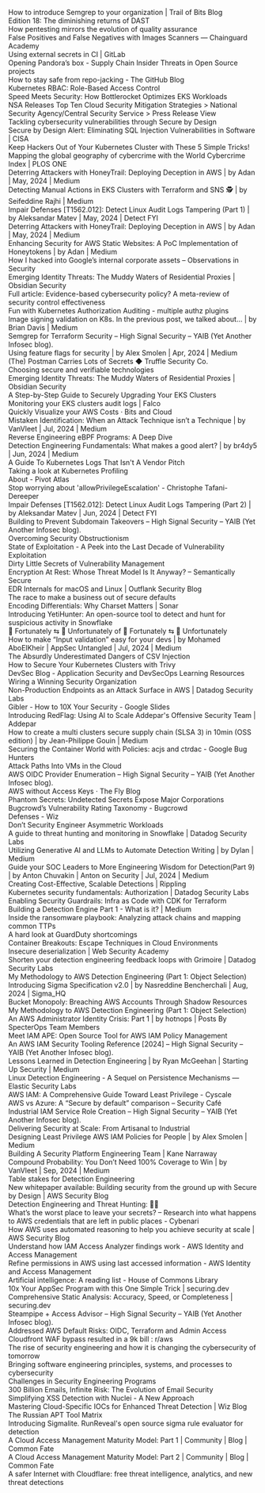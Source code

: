 How to introduce Semgrep to your organization | Trail of Bits Blog  
Edition 18: The diminishing returns of DAST  
How pentesting mirrors the evolution of quality assurance  
False Positives and False Negatives with Images Scanners — Chainguard Academy  
Using external secrets in CI | GitLab  
Opening Pandora’s box - Supply Chain Insider Threats in Open Source projects  
How to stay safe from repo-jacking - The GitHub Blog  
Kubernetes RBAC: Role-Based Access Control  
Speed Meets Security: How Bottlerocket Optimizes EKS Workloads  
NSA Releases Top Ten Cloud Security Mitigation Strategies > National Security Agency/Central Security Service > Press Release View  
Tackling cybersecurity vulnerabilities through Secure by Design  
Secure by Design Alert: Eliminating SQL Injection Vulnerabilities in Software | CISA  
Keep Hackers Out of Your Kubernetes Cluster with These 5 Simple Tricks!  
Mapping the global geography of cybercrime with the World Cybercrime Index | PLOS ONE  
Deterring Attackers with HoneyTrail: Deploying Deception in AWS | by Adan | May, 2024 | Medium  
Detecting Manual Actions in EKS Clusters with Terraform and SNS 🕵 | by Seifeddine Rajhi | Medium  
Impair Defenses [T1562.012]: Detect Linux Audit Logs Tampering (Part 1) | by Aleksandar Matev | May, 2024 | Detect FYI  
Deterring Attackers with HoneyTrail: Deploying Deception in AWS | by Adan | May, 2024 | Medium  
Enhancing Security for AWS Static Websites: A PoC Implementation of Honeytokens | by Adan | Medium  
How I hacked into Google’s internal corporate assets – Observations in Security  
Emerging Identity Threats: The Muddy Waters of Residential Proxies | Obsidian Security  
Full article: Evidence-based cybersecurity policy? A meta-review of security control effectiveness  
Fun with Kubernetes Authorization Auditing - multiple authz plugins  
Image signing validation on K8s. In the previous post, we talked about… | by Brian Davis | Medium  
Semgrep for Terraform Security – High Signal Security – YAIB (Yet Another Infosec blog).  
Using feature flags for security | by Alex Smolen | Apr, 2024 | Medium  
(The) Postman Carries Lots of Secrets ◆ Truffle Security Co.  
Choosing secure and verifiable technologies  
Emerging Identity Threats: The Muddy Waters of Residential Proxies | Obsidian Security  
A Step-by-Step Guide to Securely Upgrading Your EKS Clusters  
Monitoring your EKS clusters audit logs | Falco  
Quickly Visualize your AWS Costs · Bits and Cloud  
Mistaken Identification: When an Attack Technique isn’t a Technique | by VanVleet | Jul, 2024 | Medium  
Reverse Engineering eBPF Programs: A Deep Dive  
Detection Engineering Fundamentals: What makes a good alert? | by br4dy5 | Jun, 2024 | Medium  
A Guide To Kubernetes Logs That Isn't A Vendor Pitch  
Taking a look at Kubernetes Profiling  
About - Pivot Atlas  
Stop worrying about 'allowPrivilegeEscalation' - Christophe Tafani-Dereeper  
Impair Defenses [T1562.012]: Detect Linux Audit Logs Tampering (Part 2) | by Aleksandar Matev | Jun, 2024 | Detect FYI  
Building to Prevent Subdomain Takeovers – High Signal Security – YAIB (Yet Another Infosec blog).  
Overcoming Security Obstructionism  
State of Exploitation - A Peek into the Last Decade of Vulnerability Exploitation  
Dirty Little Secrets of Vulnerability Management  
Encryption At Rest: Whose Threat Model Is It Anyway? – Semantically Secure  
EDR Internals for macOS and Linux | Outflank Security Blog  
The race to make a business out of secure defaults  
Encoding Differentials: Why Charset Matters | Sonar  
Introducing YetiHunter: An open-source tool to detect and hunt for suspicious activity in Snowflake  
🙂 Fortunately ⇆ 🙁 Unfortunately of 🙂 Fortunately ⇆ 🙁 Unfortunately  
How to make “Input validation” easy for your devs | by Mohamed AboElKheir | AppSec Untangled | Jul, 2024 | Medium  
The Absurdly Underestimated Dangers of CSV Injection  
How to Secure Your Kubernetes Clusters with Trivy  
DevSec Blog - Application Security and DevSecOps Learning Resources  
Wiring a Winning Security Organization  
Non-Production Endpoints as an Attack Surface in AWS | Datadog Security Labs  
Gibler - How to 10X Your Security - Google Slides  
Introducing RedFlag: Using AI to Scale Addepar's Offensive Security Team | Addepar  
How to create a multi clusters secure supply chain (SLSA 3) in 10min (OSS edition) | by Jean-Philippe Gouin | Medium  
Securing the Container World with Policies: acjs and ctrdac - Google Bug Hunters  
Attack Paths Into VMs in the Cloud  
AWS OIDC Provider Enumeration – High Signal Security – YAIB (Yet Another Infosec blog).  
AWS without Access Keys · The Fly Blog  
Phantom Secrets: Undetected Secrets Expose Major Corporations  
Bugcrowd’s Vulnerability Rating Taxonomy - Bugcrowd  
Defenses - Wiz  
Don’t Security Engineer Asymmetric Workloads  
A guide to threat hunting and monitoring in Snowflake | Datadog Security Labs  
Utilizing Generative AI and LLMs to Automate Detection Writing | by Dylan | Medium  
Guide your SOC Leaders to More Engineering Wisdom for Detection(Part 9) | by Anton Chuvakin | Anton on Security | Jul, 2024 | Medium  
Creating Cost-Effective, Scalable Detections | Rippling  
Kubernetes security fundamentals: Authorization | Datadog Security Labs  
Enabling Security Guardrails: Infra as Code with CDK for Terraform  
Building a Detection Engine Part 1 - What is it? | Medium  
Inside the ransomware playbook: Analyzing attack chains and mapping common TTPs  
A hard look at GuardDuty shortcomings  
Container Breakouts: Escape Techniques in Cloud Environments  
Insecure deserialization | Web Security Academy  
Shorten your detection engineering feedback loops with Grimoire | Datadog Security Labs  
My Methodology to AWS Detection Engineering (Part 1: Object Selection)  
Introducing Sigma Specification v2.0 | by Nasreddine Bencherchali | Aug, 2024 | Sigma_HQ  
Bucket Monopoly: Breaching AWS Accounts Through Shadow Resources  
My Methodology to AWS Detection Engineering (Part 1: Object Selection)  
An AWS Administrator Identity Crisis: Part 1 | by hotnops | Posts By SpecterOps Team Members  
Meet IAM APE: Open Source Tool for AWS IAM Policy Management  
An AWS IAM Security Tooling Reference [2024] – High Signal Security – YAIB (Yet Another Infosec blog).  
Lessons Learned in Detection Engineering | by Ryan McGeehan | Starting Up Security | Medium  
Linux Detection Engineering - A Sequel on Persistence Mechanisms — Elastic Security Labs  
AWS IAM: A Comprehensive Guide Toward Least Privilege - Cyscale  
AWS vs Azure: A “Secure by default” comparison – Security Café  
Industrial IAM Service Role Creation – High Signal Security – YAIB (Yet Another Infosec blog).  
Delivering Security at Scale: From Artisanal to Industrial  
Designing Least Privilege AWS IAM Policies for People | by Alex Smolen | Medium  
Building A Security Platform Engineering Team | Kane Narraway  
Compound Probability: You Don’t Need 100% Coverage to Win | by VanVleet | Sep, 2024 | Medium  
Table stakes for Detection Engineering  
New whitepaper available: Building security from the ground up with Secure by Design | AWS Security Blog  
Detection Engineering and Threat Hunting: 🤝🏼  
What’s the worst place to leave your secrets? – Research into what happens to AWS credentials that are left in public places - Cybenari  
How AWS uses automated reasoning to help you achieve security at scale | AWS Security Blog  
Understand how IAM Access Analyzer findings work - AWS Identity and Access Management  
Refine permissions in AWS using last accessed information - AWS Identity and Access Management  
Artificial intelligence: A reading list - House of Commons Library  
10x Your AppSec Program with this One Simple Trick | securing.dev  
Comprehensive Static Analysis: Accuracy, Speed, or Completeness | securing.dev  
Steampipe + Access Advisor – High Signal Security – YAIB (Yet Another Infosec blog).  
Addressed AWS Default Risks: OIDC, Terraform and Admin Access  
Cloudfront WAF bypass resulted in a 9k bill : r/aws  
The rise of security engineering and how it is changing the cybersecurity of tomorrow  
Bringing software engineering principles, systems, and processes to cybersecurity  
Challenges in Security Engineering Programs  
300 Billion Emails, Infinite Risk: The Evolution of Email Security  
Simplifying XSS Detection with Nuclei - A New Approach  
Mastering Cloud-Specific IOCs for Enhanced Threat Detection | Wiz Blog  
The Russian APT Tool Matrix  
Introducing Sigmalite. RunReveal's open source sigma rule evaluator for detection  
A Cloud Access Management Maturity Model: Part 1 | Community | Blog | Common Fate  
A Cloud Access Management Maturity Model: Part 2 | Community | Blog | Common Fate  
A safer Internet with Cloudflare: free threat intelligence, analytics, and new threat detections  
